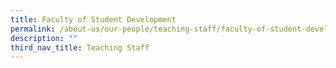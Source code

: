 ```yaml
---
title: Faculty of Student Development
permalink: /about-us/our-people/teaching-staff/faculty-of-student-development/
description: ""
third_nav_title: Teaching Staff
---
```

